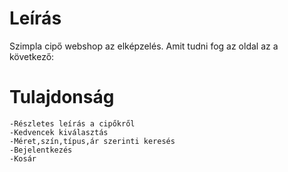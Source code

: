 # Leírás
Szimpla cipő webshop az elképzelés. Amit tudni fog az oldal az a következő:
# Tulajdonság
    -Részletes leírás a cipőkről
    -Kedvencek kiválasztás
    -Méret,szín,típus,ár szerinti keresés
    -Bejelentkezés
    -Kosár
